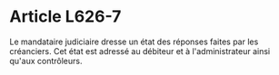 # Article L626-7

Le mandataire judiciaire dresse un état des réponses faites par les créanciers. Cet état est adressé au débiteur et à l'administrateur          ainsi qu'aux contrôleurs.